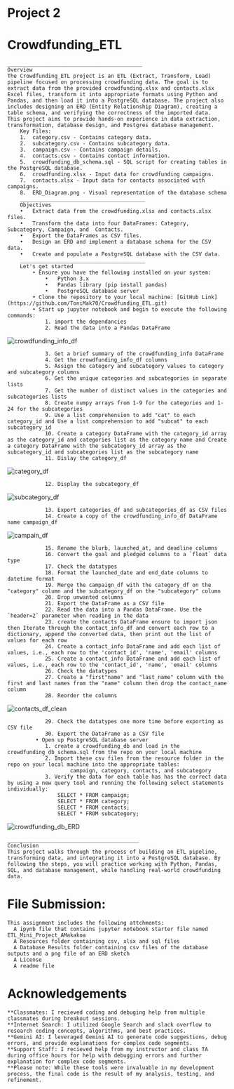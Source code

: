 # Project 2 
# Crowdfunding_ETL
    ___________________________________________
    Overview
    The Crowdfunding_ETL project is an ETL (Extract, Transform, Load) pipeline focused on processing crowdfunding data. The goal is to extract data from the provided crowdfunding.xlsx and contacts.xlsx Excel files, transform it into appropriate formats using Python and Pandas, and then load it into a PostgreSQL database. The project also includes designing an ERD (Entity Relationship Diagram), creating a table schema, and verifying the correctness of the imported data.
    This project aims to provide hands-on experience in data extraction, transformation, database design, and Postgres database management.
        Key Files:
        1.	category.csv - Contains category data.
        2.	subcategory.csv - Contains subcategory data.
        3.	campaign.csv - Contains campaign details.
        4.	contacts.csv - Contains contact information.
        5.	crowdfunding_db_schema.sql - SQL script for creating tables in the PostgreSQL database.
        6.	crowdfunding.xlsx - Input data for crowdfunding campaigns.
        7.	contacts.xlsx - Input data for contacts associated with campaigns.
        8.	ERD_Diagram.png - Visual representation of the database schema
        ________________________________________
        Objectives
        •	Extract data from the crowdfunding.xlsx and contacts.xlsx files.
        •	Transform the data into four DataFrames: Category, Subcategory, Campaign, and  Contacts.
        •	Export the DataFrames as CSV files.
        •	Design an ERD and implement a database schema for the CSV data.
        •	Create and populate a PostgreSQL database with the CSV data.
        ________________________________________
        Let's get started
            • Ensure you have the following installed on your system:
                •	Python 3.x
                •	Pandas library (pip install pandas)
                •	PostgreSQL database server
            • Clone the repository to your local machine: [GitHub Link] (https://github.com/ToniMak70/Crowdfunding_ETL.git)
            • Start up jupyter notebook and begin to execute the following commands:
                1. import the dependancies
                2. Read the data into a Pandas DataFrame
                
![crowdfunding_info_df](https://github.com/user-attachments/assets/e65c8c41-1b3a-4ea4-8b8e-6a26054dc27f)



                3. Get a brief summary of the crowdfunding_info DataFrame
                4. Get the crowdfunding_info_df columns
                5. Assign the category and subcategory values to category and subcategory columns
                6. Get the unique categories and subcategories in separate lists
                7. Get the number of distinct values in the categories and subcategories lists
                8. Create numpy arrays from 1-9 for the categories and 1-24 for the subcategories
                9. Use a list comprehension to add "cat" to each category_id and Use a list comprehension to add "subcat" to each subcategory_id
                10. Create a category DataFrame with the category_id array as the category_id and categories list as the category name and Create a category DataFrame with the subcategory_id array as the subcategory_id and subcategories list as the subcategory name
                11. Dislay the category_df
                
![category_df](https://github.com/user-attachments/assets/0568e04e-d6cc-42e2-b402-4ae61ed430ab)


                12. Display the subcategory_df
                
![subcategory_df](https://github.com/user-attachments/assets/aae34d27-5f5e-4217-b39a-12d2f62c4bd0)


                13. Export categories_df and subcategories_df as CSV files
                14. Create a copy of the crowdfunding_info_df DataFrame name campaign_df
                
![campain_df](https://github.com/user-attachments/assets/78cadbc4-497b-4406-81a4-6b18a0e64595)


                15. Rename the blurb, launched_at, and deadline columns
                16. Convert the goal and pledged columns to a `float` data type
                17. Check the datatypes
                18. Format the launched_date and end_date columns to datetime format
                19. Merge the campaign_df with the category_df on the "category" column and the subcategory_df on the "subcategory" column
                20. Drop unwanted columns
                21. Export the DataFrame as a CSV file
                22. Read the data into a Pandas DataFrame. Use the `header=2` parameter when reading in the data
                23. create the contacts DataFrame ensure to import json then Iterate through the contact_info_df and convert each row to a dictionary, append the converted data, then print out the list of values for each row
                24. Create a contact_info DataFrame and add each list of values, i.e., each row to the 'contact_id', 'name', 'email' columns
                25. Create a contact_info DataFrame and add each list of values, i.e., each row to the 'contact_id', 'name', 'email' columns
                26. Check the datatypes
                27. Create a "first"name" and "last_name" column with the first and last names from the "name" column then drop the contact_name column
                28. Reorder the columns
                
![contacts_df_clean](https://github.com/user-attachments/assets/6a7a9bfb-fb4c-4006-989d-c371fd02c296)


                29. Check the datatypes one more time before exporting as CSV file
                30. Export the DataFrame as a CSV file
             • Open up PostgreSQL database server
                1. create a crowdfunding_db and load in the crowdfunding_db_schema.sql from the repo on your local machine
                2. Import these csv files from the resource folder in the repo on your local machine into the appropriate tables:
                        campaign, category, contacts, and subcategory
                3. Verify the data for each table has has the correct data by using a new query tool and running the following select statements individually:
                    SELECT * FROM campaign;
                    SELECT * FROM category;
                    SELECT * FROM contacts;
                    SELECT * FROM subcategory;
![crowdfunding_db_ERD](https://github.com/user-attachments/assets/511d185f-51a5-47cc-8bbf-da727bd9d921)
               
    __________________________________________
    Conclusion
    This project walks through the process of building an ETL pipeline, transforming data, and integrating it into a PostgreSQL database. By following the steps, you will practice working with Python, Pandas, SQL, and database management, while handling real-world crowdfunding data.


# File Submission:
    This assignment includes the following attchments:
      A ipynb file that contains jupyter notebook starter file named ETL_Mini_Project_AMakakoa
      A Resources folder containing csv, xlsx and sql files
      A Database Results folder containing csv files of the database outputs and a png file of an ERD sketch
      A License
      A readme file  


# Acknowledgements
    **Classmates: I recieved coding and debuging help from multiple classmates during breakout sessions.
    **Internet Search: I utilized Google Search and slack overflow to research coding concepts, algorithms, and best practices.
    **Gemini AI: I leveraged Gemini AI to generate code suggestions, debug errors, and provide explanations for complex code segments.
    **Support Staff: I recieved help from my instructor and class TA during office hours for help with debugging errors and further explanation for complex code segments.
    **Please note: While these tools were invaluable in my development process, the final code is the result of my analysis, testing, and refinement.

